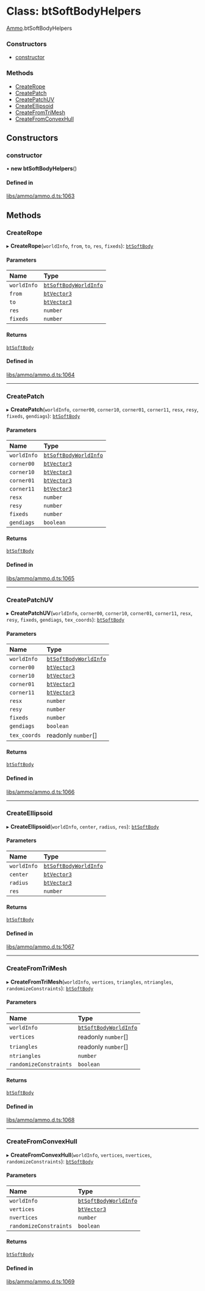 # Class: btSoftBodyHelpers

[Ammo](../modules/Ammo.md).btSoftBodyHelpers


### Constructors

- [constructor](Ammo.btSoftBodyHelpers.md#constructor)

### Methods

- [CreateRope](Ammo.btSoftBodyHelpers.md#createrope)
- [CreatePatch](Ammo.btSoftBodyHelpers.md#createpatch)
- [CreatePatchUV](Ammo.btSoftBodyHelpers.md#createpatchuv)
- [CreateEllipsoid](Ammo.btSoftBodyHelpers.md#createellipsoid)
- [CreateFromTriMesh](Ammo.btSoftBodyHelpers.md#createfromtrimesh)
- [CreateFromConvexHull](Ammo.btSoftBodyHelpers.md#createfromconvexhull)

## Constructors

### constructor

• **new btSoftBodyHelpers**()

#### Defined in

[libs/ammo/ammo.d.ts:1063](https://github.com/Orillusion/orillusion/blob/main/src/libs/ammo/ammo.d.ts#L1063)

## Methods

### CreateRope

▸ **CreateRope**(`worldInfo`, `from`, `to`, `res`, `fixeds`): [`btSoftBody`](Ammo.btSoftBody.md)

#### Parameters

| Name | Type |
| :------ | :------ |
| `worldInfo` | [`btSoftBodyWorldInfo`](Ammo.btSoftBodyWorldInfo.md) |
| `from` | [`btVector3`](Ammo.btVector3.md) |
| `to` | [`btVector3`](Ammo.btVector3.md) |
| `res` | `number` |
| `fixeds` | `number` |

#### Returns

[`btSoftBody`](Ammo.btSoftBody.md)

#### Defined in

[libs/ammo/ammo.d.ts:1064](https://github.com/Orillusion/orillusion/blob/main/src/libs/ammo/ammo.d.ts#L1064)

___

### CreatePatch

▸ **CreatePatch**(`worldInfo`, `corner00`, `corner10`, `corner01`, `corner11`, `resx`, `resy`, `fixeds`, `gendiags`): [`btSoftBody`](Ammo.btSoftBody.md)

#### Parameters

| Name | Type |
| :------ | :------ |
| `worldInfo` | [`btSoftBodyWorldInfo`](Ammo.btSoftBodyWorldInfo.md) |
| `corner00` | [`btVector3`](Ammo.btVector3.md) |
| `corner10` | [`btVector3`](Ammo.btVector3.md) |
| `corner01` | [`btVector3`](Ammo.btVector3.md) |
| `corner11` | [`btVector3`](Ammo.btVector3.md) |
| `resx` | `number` |
| `resy` | `number` |
| `fixeds` | `number` |
| `gendiags` | `boolean` |

#### Returns

[`btSoftBody`](Ammo.btSoftBody.md)

#### Defined in

[libs/ammo/ammo.d.ts:1065](https://github.com/Orillusion/orillusion/blob/main/src/libs/ammo/ammo.d.ts#L1065)

___

### CreatePatchUV

▸ **CreatePatchUV**(`worldInfo`, `corner00`, `corner10`, `corner01`, `corner11`, `resx`, `resy`, `fixeds`, `gendiags`, `tex_coords`): [`btSoftBody`](Ammo.btSoftBody.md)

#### Parameters

| Name | Type |
| :------ | :------ |
| `worldInfo` | [`btSoftBodyWorldInfo`](Ammo.btSoftBodyWorldInfo.md) |
| `corner00` | [`btVector3`](Ammo.btVector3.md) |
| `corner10` | [`btVector3`](Ammo.btVector3.md) |
| `corner01` | [`btVector3`](Ammo.btVector3.md) |
| `corner11` | [`btVector3`](Ammo.btVector3.md) |
| `resx` | `number` |
| `resy` | `number` |
| `fixeds` | `number` |
| `gendiags` | `boolean` |
| `tex_coords` | readonly `number`[] |

#### Returns

[`btSoftBody`](Ammo.btSoftBody.md)

#### Defined in

[libs/ammo/ammo.d.ts:1066](https://github.com/Orillusion/orillusion/blob/main/src/libs/ammo/ammo.d.ts#L1066)

___

### CreateEllipsoid

▸ **CreateEllipsoid**(`worldInfo`, `center`, `radius`, `res`): [`btSoftBody`](Ammo.btSoftBody.md)

#### Parameters

| Name | Type |
| :------ | :------ |
| `worldInfo` | [`btSoftBodyWorldInfo`](Ammo.btSoftBodyWorldInfo.md) |
| `center` | [`btVector3`](Ammo.btVector3.md) |
| `radius` | [`btVector3`](Ammo.btVector3.md) |
| `res` | `number` |

#### Returns

[`btSoftBody`](Ammo.btSoftBody.md)

#### Defined in

[libs/ammo/ammo.d.ts:1067](https://github.com/Orillusion/orillusion/blob/main/src/libs/ammo/ammo.d.ts#L1067)

___

### CreateFromTriMesh

▸ **CreateFromTriMesh**(`worldInfo`, `vertices`, `triangles`, `ntriangles`, `randomizeConstraints`): [`btSoftBody`](Ammo.btSoftBody.md)

#### Parameters

| Name | Type |
| :------ | :------ |
| `worldInfo` | [`btSoftBodyWorldInfo`](Ammo.btSoftBodyWorldInfo.md) |
| `vertices` | readonly `number`[] |
| `triangles` | readonly `number`[] |
| `ntriangles` | `number` |
| `randomizeConstraints` | `boolean` |

#### Returns

[`btSoftBody`](Ammo.btSoftBody.md)

#### Defined in

[libs/ammo/ammo.d.ts:1068](https://github.com/Orillusion/orillusion/blob/main/src/libs/ammo/ammo.d.ts#L1068)

___

### CreateFromConvexHull

▸ **CreateFromConvexHull**(`worldInfo`, `vertices`, `nvertices`, `randomizeConstraints`): [`btSoftBody`](Ammo.btSoftBody.md)

#### Parameters

| Name | Type |
| :------ | :------ |
| `worldInfo` | [`btSoftBodyWorldInfo`](Ammo.btSoftBodyWorldInfo.md) |
| `vertices` | [`btVector3`](Ammo.btVector3.md) |
| `nvertices` | `number` |
| `randomizeConstraints` | `boolean` |

#### Returns

[`btSoftBody`](Ammo.btSoftBody.md)

#### Defined in

[libs/ammo/ammo.d.ts:1069](https://github.com/Orillusion/orillusion/blob/main/src/libs/ammo/ammo.d.ts#L1069)
